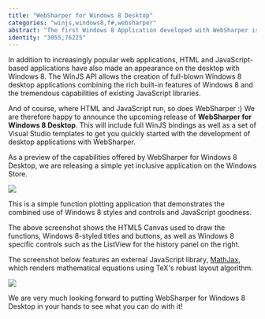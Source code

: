 ```yaml
---
title: "WebSharper for Windows 8 Desktop"
categories: "winjs,windows8,f#,websharper"
abstract: "The first Windows 8 Application developed with WebSharper is about to go live on the Windows Store. This is a preview of the upcoming WebSharper WinJS binding."
identity: "3055,76225"
---
```

In addition to increasingly popular web applications, HTML and JavaScript-based applications have also made an appearance on the desktop with Windows 8. The WinJS API allows the creation of full-blown Windows 8 desktop applications combining the rich built-in features of Windows 8 and the tremendous capabilities of existing JavaScript libraries.

And of course, where HTML and JavaScript run, so does WebSharper :) We are therefore happy to announce the upcoming release of **WebSharper for Windows 8 Desktop**. This will include full WinJS bindings as well as a set of Visual Studio templates to get you quickly started with the development of desktop applications with WebSharper.

As a preview of the capabilities offered by WebSharper for Windows 8 Desktop, we are releasing a simple yet inclusive application on the Windows Store.

![](http://fpish.net/assets/winjs1.png)

This is a simple function plotting application that demonstrates the combined use of Windows 8 styles and controls and JavaScript goodness.

The above screenshot shows the HTML5 Canvas used to draw the functions, Windows 8-styled titles and buttons, as well as Windows 8 specific controls such as the ListView for the history panel on the right.

The screenshot below features an external JavaScript library, [MathJax](http://www.mathjax.org/), which renders mathematical equations using TeX's robust layout algorithm.

![](http://fpish.net/assets/winjs2.png)

We are very much looking forward to putting WebSharper for Windows 8 Desktop in your hands to see what you can do with it!
